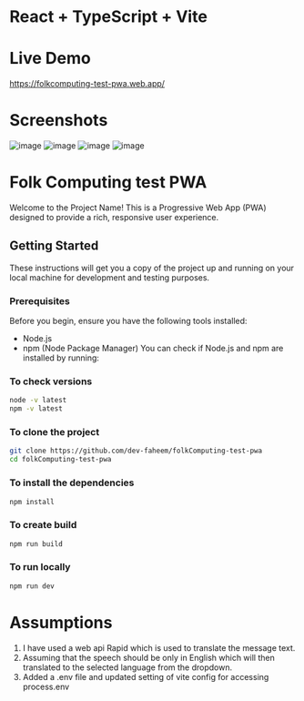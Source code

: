 # React + TypeScript + Vite

# Live Demo

https://folkcomputing-test-pwa.web.app/

# Screenshots

![image](https://github.com/dev-faheem/folkComputing-test-pwa/assets/95623464/7a1b0a9e-dd2c-4f63-9608-c993815af4ed)
![image](https://github.com/dev-faheem/folkComputing-test-pwa/assets/95623464/eafe188e-6388-4a68-9329-251a7c6c1781)
![image](https://github.com/dev-faheem/folkComputing-test-pwa/assets/95623464/6ce38a16-785a-418c-b78e-cd195ed85898)
![image](https://github.com/dev-faheem/folkComputing-test-pwa/assets/95623464/4701a7b2-b770-4d33-aa8d-a0e068360c0d)

# Folk Computing test PWA

Welcome to the Project Name! This is a Progressive Web App (PWA) designed to provide a rich, responsive user experience.

## Getting Started

These instructions will get you a copy of the project up and running on your local machine for development and testing purposes.

### Prerequisites

Before you begin, ensure you have the following tools installed:

- Node.js
- npm (Node Package Manager)
  You can check if Node.js and npm are installed by running:

### To check versions

```bash
node -v latest
npm -v latest
```

### To clone the project

```bash
git clone https://github.com/dev-faheem/folkComputing-test-pwa
cd folkComputing-test-pwa
```

### To install the dependencies

```bash
npm install
```

### To create build

```bash
npm run build
```

### To run locally

```bash
npm run dev
```

# Assumptions

1. I have used a web api Rapid which is used to translate the message text.
2. Assuming that the speech should be only in English which will then translated to the selected language from the dropdown.
3. Added a .env file and updated setting of vite config for accessing process.env
